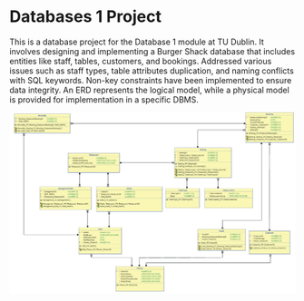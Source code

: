 # Databases 1 Project

This is a database project for the Database 1 module at TU Dublin. It involves
designing and implementing a Burger Shack database that includes entities like
staff, tables, customers, and bookings.  Addressed various issues such as staff
types, table attributes duplication, and naming conflicts with SQL keywords.
Non-key constraints have been implemented to ensure data integrity. An ERD represents
the logical model, while a physical model is provided for implementation in a specific DBMS.

![Restaurant Database Physical ERD](restaurant_physical_v3.png)
